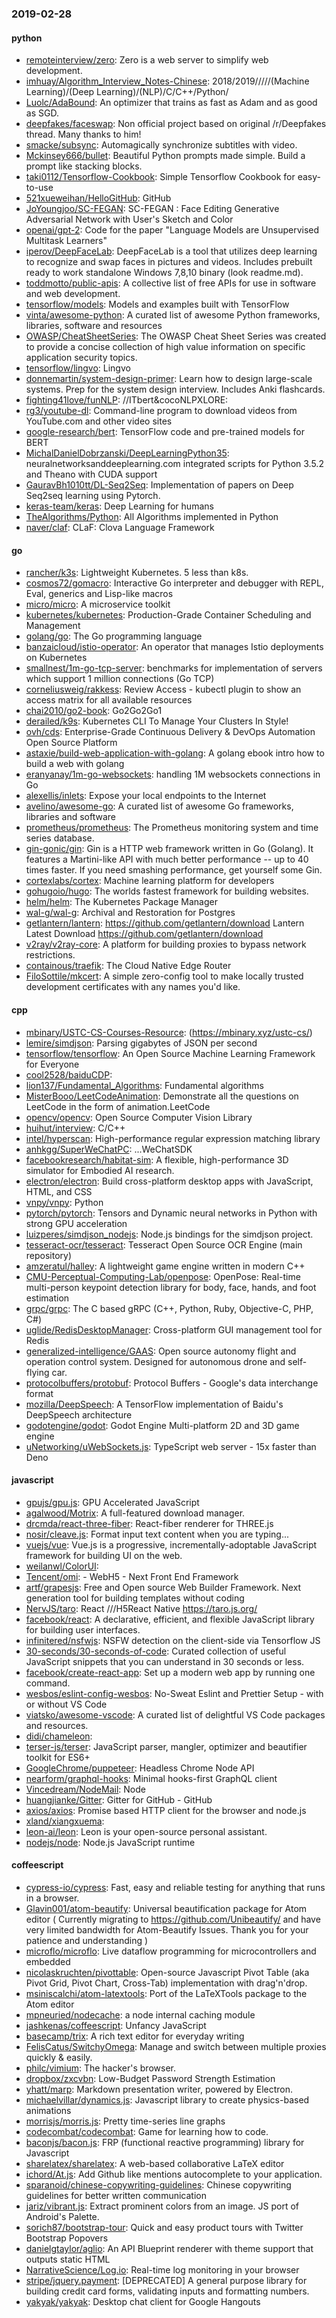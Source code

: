 ### 2019-02-28

#### python
* [remoteinterview/zero](https://github.com/remoteinterview/zero): Zero is a web server to simplify web development.
* [imhuay/Algorithm_Interview_Notes-Chinese](https://github.com/imhuay/Algorithm_Interview_Notes-Chinese): 2018/2019/////(Machine Learning)/(Deep Learning)/(NLP)/C/C++/Python/
* [Luolc/AdaBound](https://github.com/Luolc/AdaBound): An optimizer that trains as fast as Adam and as good as SGD.
* [deepfakes/faceswap](https://github.com/deepfakes/faceswap): Non official project based on original /r/Deepfakes thread. Many thanks to him!
* [smacke/subsync](https://github.com/smacke/subsync): Automagically synchronize subtitles with video.
* [Mckinsey666/bullet](https://github.com/Mckinsey666/bullet):  Beautiful Python prompts made simple. Build a prompt like stacking blocks.
* [taki0112/Tensorflow-Cookbook](https://github.com/taki0112/Tensorflow-Cookbook): Simple Tensorflow Cookbook for easy-to-use
* [521xueweihan/HelloGitHub](https://github.com/521xueweihan/HelloGitHub):  GitHub 
* [JoYoungjoo/SC-FEGAN](https://github.com/JoYoungjoo/SC-FEGAN): SC-FEGAN : Face Editing Generative Adversarial Network with User's Sketch and Color
* [openai/gpt-2](https://github.com/openai/gpt-2): Code for the paper "Language Models are Unsupervised Multitask Learners"
* [iperov/DeepFaceLab](https://github.com/iperov/DeepFaceLab): DeepFaceLab is a tool that utilizes deep learning to recognize and swap faces in pictures and videos. Includes prebuilt ready to work standalone Windows 7,8,10 binary (look readme.md).
* [toddmotto/public-apis](https://github.com/toddmotto/public-apis): A collective list of free APIs for use in software and web development.
* [tensorflow/models](https://github.com/tensorflow/models): Models and examples built with TensorFlow
* [vinta/awesome-python](https://github.com/vinta/awesome-python): A curated list of awesome Python frameworks, libraries, software and resources
* [OWASP/CheatSheetSeries](https://github.com/OWASP/CheatSheetSeries): The OWASP Cheat Sheet Series was created to provide a concise collection of high value information on specific application security topics.
* [tensorflow/lingvo](https://github.com/tensorflow/lingvo): Lingvo
* [donnemartin/system-design-primer](https://github.com/donnemartin/system-design-primer): Learn how to design large-scale systems. Prep for the system design interview. Includes Anki flashcards.
* [fighting41love/funNLP](https://github.com/fighting41love/funNLP): //ITbert&cocoNLPXLORE:
* [rg3/youtube-dl](https://github.com/rg3/youtube-dl): Command-line program to download videos from YouTube.com and other video sites
* [google-research/bert](https://github.com/google-research/bert): TensorFlow code and pre-trained models for BERT
* [MichalDanielDobrzanski/DeepLearningPython35](https://github.com/MichalDanielDobrzanski/DeepLearningPython35): neuralnetworksanddeeplearning.com integrated scripts for Python 3.5.2 and Theano with CUDA support
* [GauravBh1010tt/DL-Seq2Seq](https://github.com/GauravBh1010tt/DL-Seq2Seq): Implementation of papers on Deep Seq2seq learning using Pytorch.
* [keras-team/keras](https://github.com/keras-team/keras): Deep Learning for humans
* [TheAlgorithms/Python](https://github.com/TheAlgorithms/Python): All Algorithms implemented in Python
* [naver/claf](https://github.com/naver/claf): CLaF: Clova Language Framework

#### go
* [rancher/k3s](https://github.com/rancher/k3s): Lightweight Kubernetes. 5 less than k8s.
* [cosmos72/gomacro](https://github.com/cosmos72/gomacro): Interactive Go interpreter and debugger with REPL, Eval, generics and Lisp-like macros
* [micro/micro](https://github.com/micro/micro): A microservice toolkit
* [kubernetes/kubernetes](https://github.com/kubernetes/kubernetes): Production-Grade Container Scheduling and Management
* [golang/go](https://github.com/golang/go): The Go programming language
* [banzaicloud/istio-operator](https://github.com/banzaicloud/istio-operator): An operator that manages Istio deployments on Kubernetes
* [smallnest/1m-go-tcp-server](https://github.com/smallnest/1m-go-tcp-server): benchmarks for implementation of servers which support 1 million connections (Go TCP)
* [corneliusweig/rakkess](https://github.com/corneliusweig/rakkess): Review Access - kubectl plugin to show an access matrix for all available resources
* [chai2010/go2-book](https://github.com/chai2010/go2-book):  Go2Go2Go1
* [derailed/k9s](https://github.com/derailed/k9s):  Kubernetes CLI To Manage Your Clusters In Style!
* [ovh/cds](https://github.com/ovh/cds): Enterprise-Grade Continuous Delivery & DevOps Automation Open Source Platform
* [astaxie/build-web-application-with-golang](https://github.com/astaxie/build-web-application-with-golang): A golang ebook intro how to build a web with golang
* [eranyanay/1m-go-websockets](https://github.com/eranyanay/1m-go-websockets): handling 1M websockets connections in Go
* [alexellis/inlets](https://github.com/alexellis/inlets): Expose your local endpoints to the Internet
* [avelino/awesome-go](https://github.com/avelino/awesome-go): A curated list of awesome Go frameworks, libraries and software
* [prometheus/prometheus](https://github.com/prometheus/prometheus): The Prometheus monitoring system and time series database.
* [gin-gonic/gin](https://github.com/gin-gonic/gin): Gin is a HTTP web framework written in Go (Golang). It features a Martini-like API with much better performance -- up to 40 times faster. If you need smashing performance, get yourself some Gin.
* [cortexlabs/cortex](https://github.com/cortexlabs/cortex): Machine learning platform for developers
* [gohugoio/hugo](https://github.com/gohugoio/hugo): The worlds fastest framework for building websites.
* [helm/helm](https://github.com/helm/helm): The Kubernetes Package Manager
* [wal-g/wal-g](https://github.com/wal-g/wal-g): Archival and Restoration for Postgres
* [getlantern/lantern](https://github.com/getlantern/lantern):  https://github.com/getlantern/download  Lantern Latest Download https://github.com/getlantern/download 
* [v2ray/v2ray-core](https://github.com/v2ray/v2ray-core): A platform for building proxies to bypass network restrictions.
* [containous/traefik](https://github.com/containous/traefik): The Cloud Native Edge Router
* [FiloSottile/mkcert](https://github.com/FiloSottile/mkcert): A simple zero-config tool to make locally trusted development certificates with any names you'd like.

#### cpp
* [mbinary/USTC-CS-Courses-Resource](https://github.com/mbinary/USTC-CS-Courses-Resource): (https://mbinary.xyz/ustc-cs/)
* [lemire/simdjson](https://github.com/lemire/simdjson): Parsing gigabytes of JSON per second
* [tensorflow/tensorflow](https://github.com/tensorflow/tensorflow): An Open Source Machine Learning Framework for Everyone
* [cool2528/baiduCDP](https://github.com/cool2528/baiduCDP): 
* [lion137/Fundamental_Algorithms](https://github.com/lion137/Fundamental_Algorithms): Fundamental algorithms
* [MisterBooo/LeetCodeAnimation](https://github.com/MisterBooo/LeetCodeAnimation): Demonstrate all the questions on LeetCode in the form of animation.LeetCode
* [opencv/opencv](https://github.com/opencv/opencv): Open Source Computer Vision Library
* [huihut/interview](https://github.com/huihut/interview):  C/C++
* [intel/hyperscan](https://github.com/intel/hyperscan): High-performance regular expression matching library
* [anhkgg/SuperWeChatPC](https://github.com/anhkgg/SuperWeChatPC): ...WeChatSDK
* [facebookresearch/habitat-sim](https://github.com/facebookresearch/habitat-sim): A flexible, high-performance 3D simulator for Embodied AI research.
* [electron/electron](https://github.com/electron/electron): Build cross-platform desktop apps with JavaScript, HTML, and CSS
* [vnpy/vnpy](https://github.com/vnpy/vnpy): Python
* [pytorch/pytorch](https://github.com/pytorch/pytorch): Tensors and Dynamic neural networks in Python with strong GPU acceleration
* [luizperes/simdjson_nodejs](https://github.com/luizperes/simdjson_nodejs): Node.js bindings for the simdjson project.
* [tesseract-ocr/tesseract](https://github.com/tesseract-ocr/tesseract): Tesseract Open Source OCR Engine (main repository)
* [amzeratul/halley](https://github.com/amzeratul/halley): A lightweight game engine written in modern C++
* [CMU-Perceptual-Computing-Lab/openpose](https://github.com/CMU-Perceptual-Computing-Lab/openpose): OpenPose: Real-time multi-person keypoint detection library for body, face, hands, and foot estimation
* [grpc/grpc](https://github.com/grpc/grpc): The C based gRPC (C++, Python, Ruby, Objective-C, PHP, C#)
* [uglide/RedisDesktopManager](https://github.com/uglide/RedisDesktopManager):  Cross-platform GUI management tool for Redis
* [generalized-intelligence/GAAS](https://github.com/generalized-intelligence/GAAS): Open source autonomy flight and operation control system. Designed for autonomous drone and self-flying car.
* [protocolbuffers/protobuf](https://github.com/protocolbuffers/protobuf): Protocol Buffers - Google's data interchange format
* [mozilla/DeepSpeech](https://github.com/mozilla/DeepSpeech): A TensorFlow implementation of Baidu's DeepSpeech architecture
* [godotengine/godot](https://github.com/godotengine/godot): Godot Engine  Multi-platform 2D and 3D game engine
* [uNetworking/uWebSockets.js](https://github.com/uNetworking/uWebSockets.js): TypeScript web server - 15x faster than Deno

#### javascript
* [gpujs/gpu.js](https://github.com/gpujs/gpu.js): GPU Accelerated JavaScript
* [agalwood/Motrix](https://github.com/agalwood/Motrix): A full-featured download manager.
* [drcmda/react-three-fiber](https://github.com/drcmda/react-three-fiber): React-fiber renderer for THREE.js
* [nosir/cleave.js](https://github.com/nosir/cleave.js): Format input text content when you are typing...
* [vuejs/vue](https://github.com/vuejs/vue):  Vue.js is a progressive, incrementally-adoptable JavaScript framework for building UI on the web.
* [weilanwl/ColorUI](https://github.com/weilanwl/ColorUI): 
* [Tencent/omi](https://github.com/Tencent/omi):  - WebH5 - Next Front End Framework
* [artf/grapesjs](https://github.com/artf/grapesjs): Free and Open source Web Builder Framework. Next generation tool for building templates without coding
* [NervJS/taro](https://github.com/NervJS/taro):  React ///H5React Native  https://taro.js.org/
* [facebook/react](https://github.com/facebook/react): A declarative, efficient, and flexible JavaScript library for building user interfaces.
* [infinitered/nsfwjs](https://github.com/infinitered/nsfwjs): NSFW detection on the client-side via Tensorflow JS
* [30-seconds/30-seconds-of-code](https://github.com/30-seconds/30-seconds-of-code): Curated collection of useful JavaScript snippets that you can understand in 30 seconds or less.
* [facebook/create-react-app](https://github.com/facebook/create-react-app): Set up a modern web app by running one command.
* [wesbos/eslint-config-wesbos](https://github.com/wesbos/eslint-config-wesbos): No-Sweat Eslint and Prettier Setup - with or without VS Code
* [viatsko/awesome-vscode](https://github.com/viatsko/awesome-vscode):  A curated list of delightful VS Code packages and resources.
* [didi/chameleon](https://github.com/didi/chameleon):  
* [terser-js/terser](https://github.com/terser-js/terser): JavaScript parser, mangler, optimizer and beautifier toolkit for ES6+
* [GoogleChrome/puppeteer](https://github.com/GoogleChrome/puppeteer): Headless Chrome Node API
* [nearform/graphql-hooks](https://github.com/nearform/graphql-hooks):  Minimal hooks-first GraphQL client
* [Vincedream/NodeMail](https://github.com/Vincedream/NodeMail): Node
* [huangjianke/Gitter](https://github.com/huangjianke/Gitter): Gitter for GitHub - GitHub
* [axios/axios](https://github.com/axios/axios): Promise based HTTP client for the browser and node.js
* [xland/xiangxuema](https://github.com/xland/xiangxuema): 
* [leon-ai/leon](https://github.com/leon-ai/leon):  Leon is your open-source personal assistant.
* [nodejs/node](https://github.com/nodejs/node): Node.js JavaScript runtime 

#### coffeescript
* [cypress-io/cypress](https://github.com/cypress-io/cypress): Fast, easy and reliable testing for anything that runs in a browser.
* [Glavin001/atom-beautify](https://github.com/Glavin001/atom-beautify):  Universal beautification package for Atom editor ( Currently migrating to https://github.com/Unibeautify/ and have very limited bandwidth for Atom-Beautify Issues. Thank you for your patience and understanding  )
* [microflo/microflo](https://github.com/microflo/microflo): Live dataflow programming for microcontrollers and embedded
* [nicolaskruchten/pivottable](https://github.com/nicolaskruchten/pivottable): Open-source Javascript Pivot Table (aka Pivot Grid, Pivot Chart, Cross-Tab) implementation with drag'n'drop.
* [msiniscalchi/atom-latextools](https://github.com/msiniscalchi/atom-latextools): Port of the LaTeXTools package to the Atom editor
* [mpneuried/nodecache](https://github.com/mpneuried/nodecache): a node internal caching module
* [jashkenas/coffeescript](https://github.com/jashkenas/coffeescript): Unfancy JavaScript
* [basecamp/trix](https://github.com/basecamp/trix): A rich text editor for everyday writing
* [FelisCatus/SwitchyOmega](https://github.com/FelisCatus/SwitchyOmega): Manage and switch between multiple proxies quickly & easily.
* [philc/vimium](https://github.com/philc/vimium): The hacker's browser.
* [dropbox/zxcvbn](https://github.com/dropbox/zxcvbn): Low-Budget Password Strength Estimation
* [yhatt/marp](https://github.com/yhatt/marp): Markdown presentation writer, powered by Electron.
* [michaelvillar/dynamics.js](https://github.com/michaelvillar/dynamics.js): Javascript library to create physics-based animations
* [morrisjs/morris.js](https://github.com/morrisjs/morris.js): Pretty time-series line graphs
* [codecombat/codecombat](https://github.com/codecombat/codecombat): Game for learning how to code.
* [baconjs/bacon.js](https://github.com/baconjs/bacon.js): FRP (functional reactive programming) library for Javascript
* [sharelatex/sharelatex](https://github.com/sharelatex/sharelatex): A web-based collaborative LaTeX editor
* [ichord/At.js](https://github.com/ichord/At.js): Add Github like mentions autocomplete to your application.
* [sparanoid/chinese-copywriting-guidelines](https://github.com/sparanoid/chinese-copywriting-guidelines): Chinese copywriting guidelines for better written communication
* [jariz/vibrant.js](https://github.com/jariz/vibrant.js): Extract prominent colors from an image. JS port of Android's Palette.
* [sorich87/bootstrap-tour](https://github.com/sorich87/bootstrap-tour): Quick and easy product tours with Twitter Bootstrap Popovers
* [danielgtaylor/aglio](https://github.com/danielgtaylor/aglio): An API Blueprint renderer with theme support that outputs static HTML
* [NarrativeScience/Log.io](https://github.com/NarrativeScience/Log.io): Real-time log monitoring in your browser
* [stripe/jquery.payment](https://github.com/stripe/jquery.payment): [DEPRECATED] A general purpose library for building credit card forms, validating inputs and formatting numbers.
* [yakyak/yakyak](https://github.com/yakyak/yakyak): Desktop chat client for Google Hangouts
